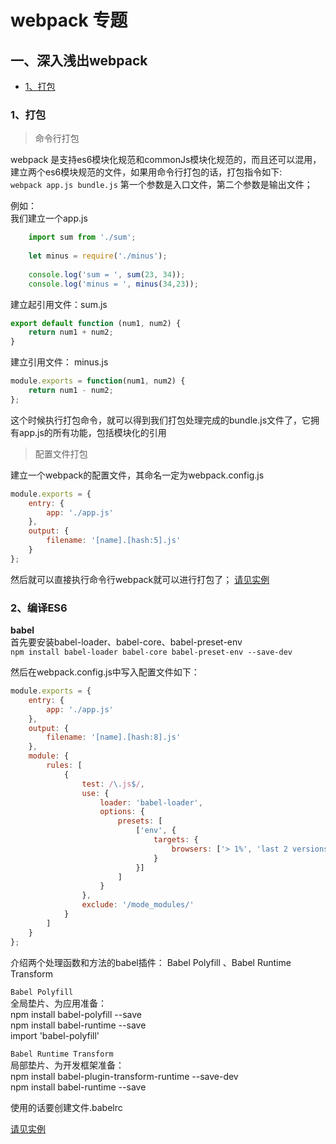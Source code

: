 # webpack 专题

## 一、深入浅出webpack 
- [1、打包](#class01)


### <div class='class01'>1、打包</div>      
> 命令行打包
  
webpack 是支持es6模块化规范和commonJs模块化规范的，而且还可以混用，建立两个es6模块规范的文件，如果用命令行打包的话，打包指令如下:      
`webpack app.js bundle.js` 第一个参数是入口文件，第二个参数是输出文件；     

例如：     
我们建立一个app.js        
```javascript
    import sum from './sum';
    
    let minus = require('./minus');
    
    console.log('sum = ', sum(23, 34));
    console.log('minus = ', minus(34,23));
```

建立起引用文件：sum.js          
```javascript
export default function (num1, num2) {
    return num1 + num2;
}
```

建立引用文件： minus.js
```javascript
module.exports = function(num1, num2) {
    return num1 - num2;
};
```

这个时候执行打包命令，就可以得到我们打包处理完成的bundle.js文件了，它拥有app.js的所有功能，包括模块化的引用

> 配置文件打包

建立一个webpack的配置文件，其命名一定为webpack.config.js        
```javascript
module.exports = {
    entry: {
        app: './app.js'
    },
    output: {
        filename: '[name].[hash:5].js'
    }
};
```
然后就可以直接执行命令行webpack就可以进行打包了；
[请见实例](./01、深入浅出webpack/01、打包/)


### <div class='class02'>2、编译ES6</div> 
**babel**           
首先要安装babel-loader、babel-core、babel-preset-env  
`npm install babel-loader babel-core babel-preset-env --save-dev`        
  
然后在webpack.config.js中写入配置文件如下：
```javascript
module.exports = {
    entry: {
        app: './app.js'
    },
    output: {
        filename: '[name].[hash:8].js'
    },
    module: {
        rules: [
            {
                test: /\.js$/,
                use: {
                    loader: 'babel-loader',
                    options: {
                        presets: [
                            ['env', {
                                targets: {
                                    browsers: ['> 1%', 'last 2 versions']
                                }
                            }]
                        ]
                    }
                },
                exclude: '/mode_modules/'
            }
        ]
    }
};
```

介绍两个处理函数和方法的babel插件： Babel Polyfill 、Babel Runtime Transform        

`Babel Polyfill`              
全局垫片、为应用准备：         
npm install babel-polyfill --save       
npm install babel-runtime --save             
import 'babel-polyfill'     

`Babel Runtime Transform`       
局部垫片、为开发框架准备：   
npm install babel-plugin-transform-runtime --save-dev       
npm install babel-runtime --save        

使用的话要创建文件.babelrc

[请见实例](./01、深入浅出webpack/02、编译es6/)
